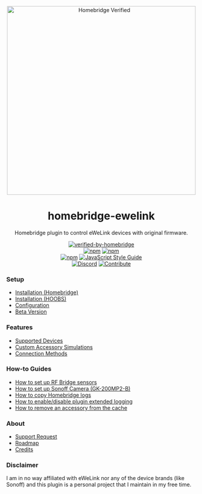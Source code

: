 <p align="center">
   <a href="https://github.com/homebridge/verified/blob/master/verified-plugins.json"><img alt="Homebridge Verified" src="https://user-images.githubusercontent.com/43026681/90361629-9af86200-e056-11ea-8553-4e4e5c4b5a54.png" width="500px"></a>
</p>
<span align="center">
  
# homebridge-ewelink 

 Homebridge plugin to control eWeLink devices with original firmware.
 
 [![verified-by-homebridge](https://badgen.net/badge/homebridge/verified/purple)](https://github.com/homebridge/homebridge/wiki/Verified-Plugins)   
 [![npm](https://img.shields.io/npm/v/homebridge-ewelink/latest?label=release)](https://www.npmjs.com/package/homebridge-ewelink)
 [![npm](https://img.shields.io/npm/v/homebridge-ewelink/beta?label=beta)](https://www.npmjs.com/package/homebridge-ewelink)   
 [![npm](https://img.shields.io/npm/dt/homebridge-ewelink)](https://www.npmjs.com/package/homebridge-ewelink)
 [![JavaScript Style Guide](https://img.shields.io/badge/code_style-standard-brightgreen.svg)](https://standardjs.com)   
 [![Discord](https://img.shields.io/discord/432663330281226270?color=728ED5&logo=discord&label=discord)](https://discord.com/channels/432663330281226270/742733745743855627)
 [![Contribute](https://img.shields.io/badge/contribute-a%20drink-yellow)](https://ko-fi.com/bwp91)

</span>

### Setup
* [Installation (Homebridge)](https://github.com/bwp91/homebridge-ewelink/wiki/Installation-(Homebridge))
* [Installation (HOOBS)](https://github.com/bwp91/homebridge-ewelink/wiki/Installation-(HOOBS))
* [Configuration](https://github.com/bwp91/homebridge-ewelink/wiki/Configuration)
* [Beta Version](https://github.com/bwp91/homebridge-ewelink/wiki/Beta-Version)
### Features
* [Supported Devices](https://github.com/bwp91/homebridge-ewelink/wiki/Supported-Devices)
* [Custom Accessory Simulations](https://github.com/bwp91/homebridge-ewelink/wiki/Custom-Accessory-Simulations)
* [Connection Methods](https://github.com/bwp91/homebridge-ewelink/wiki/Connection-Methods)
### How-to Guides
* [How to set up RF Bridge sensors](https://github.com/bwp91/homebridge-ewelink/wiki/How-to-set-up-RF-Bridge-sensors)
* [How to set up Sonoff Camera (GK-200MP2-B)](https://github.com/bwp91/homebridge-ewelink/wiki/How-to-set-up-Sonoff-Camera)
* [How to copy Homebridge logs](https://github.com/bwp91/homebridge-ewelink/wiki/How-to-copy-Homebridge-logs)
* [How to enable/disable plugin extended logging](https://github.com/bwp91/homebridge-ewelink/wiki/How-to-enable-disable-plugin-extended-logging)
* [How to remove an accessory from the cache](https://github.com/bwp91/homebridge-ewelink/wiki/How-to-remove-an-accessory-from-the-cache)
### About
* [Support Request](https://github.com/bwp91/homebridge-ewelink/issues/new/choose)
* [Roadmap](https://github.com/bwp91/homebridge-ewelink/wiki/Roadmap)
* [Credits](https://github.com/bwp91/homebridge-ewelink/wiki/Credits)
### Disclaimer
I am in no way affiliated with eWeLink nor any of the device brands (like Sonoff) and this plugin is a personal project that I maintain in my free time.
